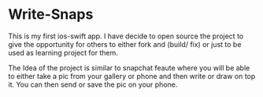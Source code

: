 # Write-Snaps
This is my first ios-swift app. I have decide to open source the project to give the opportunity for others to either fork and (build/ fix) or just to be used as learning project for them.

The Idea of the project is similar to snapchat feaute where you will be able to either take a pic from your gallery or phone and then write or draw on top it. You can then send or save the pic on your phone.
